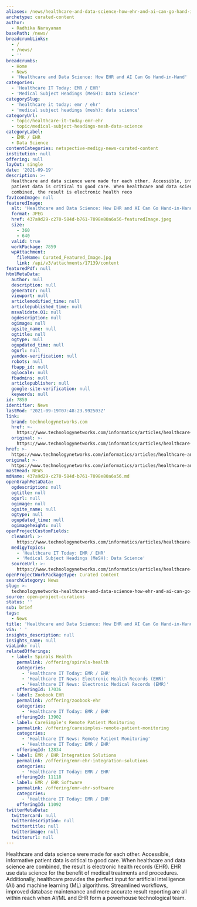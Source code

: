 ```yaml
---
aliases: /news/healthcare-and-data-science-how-ehr-and-ai-can-go-hand-in-hand
archetype: curated-content
author:
  - Radhika Narayanan
basePath: /news/
breadcrumbLinks:
  - /
  - /news/
  - ''
breadcrumbs:
  - Home
  - News
  - 'Healthcare and Data Science: How EHR and AI Can Go Hand-in-Hand'
categories:
  - 'Healthcare IT Today: EMR / EHR'
  - 'Medical Subject Headings (MeSH): Data Science'
categorySlug:
  - 'healthcare it today: emr / ehr'
  - 'medical subject headings (mesh): data science'
categoryUrl:
  - topic/healthcare-it-today-emr-ehr
  - topic/medical-subject-headings-mesh-data-science
categoryLabel:
  - EMR / EHR
  - Data Science
contentCategories: netspective-medigy-news-curated-content
institution: null
offering: null
layOut: single
date: '2021-09-19'
description: >-
  Healthcare and data science were made for each other. Accessible, informative
  patient data is critical to good care. When healthcare and data science are
  combined, the result is electronic health reco
favIconImage: null
featuredImage:
  alt: 'Healthcare and Data Science: How EHR and AI Can Go Hand-in-Hand'
  format: JPEG
  href: 437a9d29-c270-584d-b761-7098e80a6a56-featuredImage.jpeg
  size:
    - 360
    - 640
  valid: true
  workPackage: 7859
  wpAttachment:
    fileName: Curated_Featured_Image.jpg
    link: /api/v3/attachments/17139/content
featuredPdf: null
htmlMetaData:
  author: null
  description: null
  generator: null
  viewport: null
  articlemodified_time: null
  articlepublished_time: null
  msvalidate.01: null
  ogdescription: null
  ogimage: null
  ogsite_name: null
  ogtitle: null
  ogtype: null
  ogupdated_time: null
  ogurl: null
  yandex-verification: null
  robots: null
  fbapp_id: null
  oglocale: null
  fbadmins: null
  articlepublisher: null
  google-site-verification: null
  keywords: null
id: 7859
identifier: News
lastMod: '2021-09-19T07:48:23.992503Z'
link:
  brand: technologynetworks.com
  href: >-
    https://www.technologynetworks.com/informatics/articles/healthcare-and-data-science-how-ehr-and-ai-can-go-hand-in-hand-332840
  original: >-
    https://www.technologynetworks.com/informatics/articles/healthcare-and-data-science-how-ehr-and-ai-can-go-hand-in-hand-332840
href: >-
  https://www.technologynetworks.com/informatics/articles/healthcare-and-data-science-how-ehr-and-ai-can-go-hand-in-hand-332840
original: >-
  https://www.technologynetworks.com/informatics/articles/healthcare-and-data-science-how-ehr-and-ai-can-go-hand-in-hand-332840
mastHead: NEWS
mdName: 437a9d29-c270-584d-b761-7098e80a6a56.md
openGraphMetaData:
  ogdescription: null
  ogtitle: null
  ogurl: null
  ogimage: null
  ogsite_name: null
  ogtype: null
  ogupdated_time: null
  ogimageheight: null
openProjectCustomFields:
  cleanUrl: >-
    https://www.technologynetworks.com/informatics/articles/healthcare-and-data-science-how-ehr-and-ai-can-go-hand-in-hand-332840
  medigyTopics:
    - 'Healthcare IT Today: EMR / EHR'
    - 'Medical Subject Headings (MeSH): Data Science'
  sourceUrl: >-
    https://www.technologynetworks.com/informatics/articles/healthcare-and-data-science-how-ehr-and-ai-can-go-hand-in-hand-332840
openProjectWorkPackageType: Curated Content
searchCategory: News
slug: >-
  technologynetworks-healthcare-and-data-science-how-ehr-and-ai-can-go-hand-in-hand
source: open-project-curations
status: ''
sub: brief
tags:
  - News
title: 'Healthcare and Data Science: How EHR and AI Can Go Hand-in-Hand'
via: ' '
insights_description: null
insights_name: null
viaLink: null
relatedOfferings:
  - label: Spirals Health
    permalink: /offering/spirals-health
    categories:
      - 'Healthcare IT Today: EMR / EHR'
      - 'Healthcare IT News: Electronic Health Records (EHR)'
      - 'Healthcare IT News: Electronic Medical Records (EMR)'
    offeringId: 17036
  - label: Zoobook EHR
    permalink: /offering/zoobook-ehr
    categories:
      - 'Healthcare IT Today: EMR / EHR'
    offeringId: 13902
  - label: CareSimple's Remote Patient Monitoring
    permalink: /offering/caresimples-remote-patient-monitoring
    categories:
      - 'Healthcare IT News: Remote Patient Monitoring'
      - 'Healthcare IT Today: EMR / EHR'
    offeringId: 12834
  - label: EMR / EHR Integration Solutions
    permalink: /offering/emr-ehr-integration-solutions
    categories:
      - 'Healthcare IT Today: EMR / EHR'
    offeringId: 11118
  - label: EMR / EHR Software
    permalink: /offering/emr-ehr-software
    categories:
      - 'Healthcare IT Today: EMR / EHR'
    offeringId: 11092
twitterMetaData:
  twittercard: null
  twitterdescription: null
  twittertitle: null
  twitterimage: null
  twitterurl: null
---
```

<p>Healthcare and data science were made for each other. Accessible, informative patient data is critical to good care. When healthcare and data science are combined, the result is electronic health records (EHR). EHR use data science for the benefit of medical treatments and procedures. Additionally, healthcare provides the perfect input for artificial intelligence (AI) and machine learning (ML) algorithms. Streamlined workflows, improved database maintenance and more accurate result reporting are all within reach when AI/ML and EHR form a powerhouse technological team.</p>